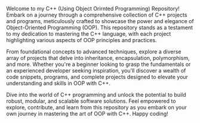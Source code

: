 Welcome to my C++ (Using Object Orirnted Programming) Repository!
Embark on a journey through a comprehensive collection of C++ projects and programs, meticulously crafted to showcase the power and elegance of Object-Oriented Programming (OOP). This repository stands as a testament to my dedication to mastering the C++ language, with each project highlighting various aspects of OOP principles and practices.

From foundational concepts to advanced techniques, explore a diverse array of projects that delve into inheritance, encapsulation, polymorphism, and more. Whether you're a beginner looking to grasp the fundamentals or an experienced developer seeking inspiration, you'll discover a wealth of code snippets, programs, and complete projects designed to elevate your understanding and skills in OOP with C++.

Dive into the world of C++ programming and unlock the potential to build robust, modular, and scalable software solutions. Feel empowered to explore, contribute, and learn from this repository as you embark on your own journey in mastering the art of OOP with C++. Happy coding!
